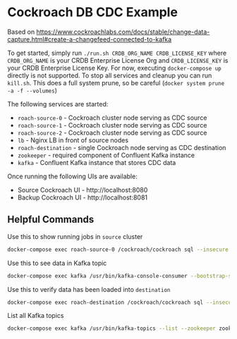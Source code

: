 # Cockroach DB CDC Example

Based on https://www.cockroachlabs.com/docs/stable/change-data-capture.html#create-a-changefeed-connected-to-kafka

To get started, simply run `./run.sh CRDB_ORG_NAME CRDB_LICENSE_KEY` where `CRDB_ORG_NAME` is your CRDB Enterprise License Org and `CRDB_LICENSE_KEY` is your CRDB Enterprise License Key.  For now, executing `docker-compose up` directly is not supported.  To stop all services and cleanup you can run `kill.sh`.  This does a full system prune, so be careful (`docker system prune -a -f --volumes`)

The following services are started:
* `roach-source-0` - Cockroach cluster node serving as CDC source
* `roach-source-1` - Cockroach cluster node serving as CDC source
* `roach-source-2` - Cockroach cluster node serving as CDC source
* `lb` - Nginx LB in front of source nodes
* `roach-destination` - single Cockroach node serving as CDC destination
* `zookeeper` - required component of Confluent Kafka instance
* `kafka` - Confluent Kafka instance that stores CDC data


Once running the following UIs are available:

* Source Cockroach UI - http://localhost:8080
* Backup Cockroach UI - http://localhost:8081

## Helpful Commands

Use this to show running jobs in `source` cluster
```bash
docker-compose exec roach-source-0 /cockroach/cockroach sql --insecure --execute="SHOW JOBS;"
```

Use this to see data in Kafka topic
```bash
docker-compose exec kafka /usr/bin/kafka-console-consumer --bootstrap-server=localhost:9092 --from-beginning --topic=source_table
```

Use this to verify data has been loaded into `destination`
```bash
docker-compose exec roach-destination /cockroach/cockroach sql --insecure --database destination_db --execute="select count(*) from destination_table;"
```

List all Kafka topics
```bash
docker-compose exec kafka /usr/bin/kafka-topics --list --zookeeper zookeeper:2181
```